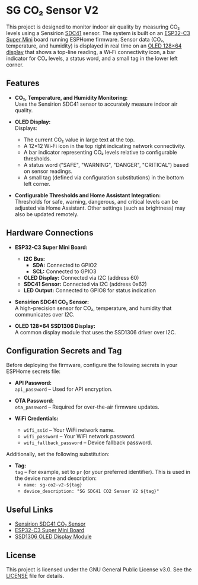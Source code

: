 # SG CO₂ Sensor V2

This project is designed to monitor indoor air quality by measuring CO₂ levels using a Sensirion [SDC41](https://www.sensirion.com/en/environmental-sensors/industrial-co2-sensor-sdc41/) sensor. The system is built on an [ESP32-C3 Super Mini](https://www.espboards.dev/esp32/esp32-c3-super-mini/) board running ESPHome firmware. Sensor data (CO₂, temperature, and humidity) is displayed in real time on an [OLED 128×64 display](https://www.adafruit.com/product/326) that shows a top-line reading, a Wi‑Fi connectivity icon, a bar indicator for CO₂ levels, a status word, and a small tag in the lower left corner.

## Features

- **CO₂, Temperature, and Humidity Monitoring:**  
  Uses the Sensirion SDC41 sensor to accurately measure indoor air quality.
  
- **OLED Display:**  
  Displays:
  - The current CO₂ value in large text at the top.
  - A 12×12 Wi‑Fi icon in the top right indicating network connectivity.
  - A bar indicator representing CO₂ levels relative to configurable thresholds.
  - A status word ("SAFE", "WARNING", "DANGER", "CRITICAL") based on sensor readings.
  - A small tag (defined via configuration substitutions) in the bottom left corner.

- **Configurable Thresholds and Home Assistant Integration:**  
  Thresholds for safe, warning, dangerous, and critical levels can be adjusted via Home Assistant. Other settings (such as brightness) may also be updated remotely.

## Hardware Connections

- **ESP32-C3 Super Mini Board:**  
  - **I2C Bus:**  
    - **SDA:** Connected to GPIO2  
    - **SCL:** Connected to GPIO3
  - **OLED Display:** Connected via I2C (address 60)
  - **SDC41 Sensor:** Connected via I2C (address 0x62)
  - **LED Output:** Connected to GPIO8 for status indication

- **Sensirion SDC41 CO₂ Sensor:**  
  A high-precision sensor for CO₂, temperature, and humidity that communicates over I2C.

- **OLED 128×64 SSD1306 Display:**  
  A common display module that uses the SSD1306 driver over I2C.

## Configuration Secrets and Tag

Before deploying the firmware, configure the following secrets in your ESPHome secrets file:

- **API Password:**  
  `api_password` – Used for API encryption.

- **OTA Password:**  
  `ota_password` – Required for over-the-air firmware updates.

- **WiFi Credentials:**  
  - `wifi_ssid` – Your WiFi network name.
  - `wifi_password` – Your WiFi network password.
  - `wifi_fallback_password` – Device fallback password.

Additionally, set the following substitution:

- **Tag:**  
  `tag` – For example, set to `pr` (or your preferred identifier). This is used in the device name and description:
  - `name: sg-co2-v2-${tag}`
  - `device_description: "SG SDC41 CO2 Sensor V2 ${tag}"`

## Useful Links

- [Sensirion SDC41 CO₂ Sensor](https://www.sensirion.com/en/environmental-sensors/industrial-co2-sensor-sdc41/)
- [ESP32-C3 Super Mini Board](https://www.espboards.dev/esp32/esp32-c3-super-mini/)
- [SSD1306 OLED Display Module](https://www.adafruit.com/product/326)

## License

This project is licensed under the GNU General Public License v3.0. See the [LICENSE](LICENSE) file for details.
